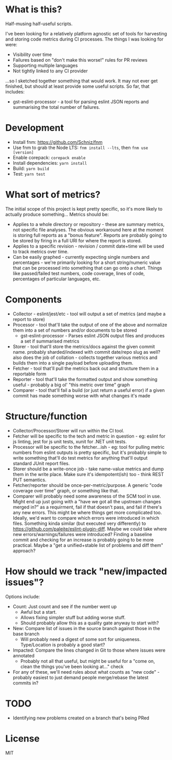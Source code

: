 # What is this?

Half-musing half-useful scripts.

I've been looking for a relatively platform agnostic set of tools for harvesting and storing code metrics during CI
processes. The things I was looking for were:

* Visibility over time
* Failures based on "don't make this worse!" rules for PR reviews
* Supporting multiple languages
* Not tightly linked to any CI provider

...so I sketched together something that would work. It may not ever get finished, but should at least provide some
useful scripts. So far, that includes:

* gst-eslint-processor - a tool for parsing eslint JSON reports and summarising the total number of failures.

# Development

* Install fnm: https://github.com/Schniz/fnm
* Use fnm to grab the Node LTS: `fnm install --lts`, then `fnm use [version]`
* Enable corepack: `corepack enable`
* Install dependencies: `yarn install`
* Build: `yarn build`
* Test: `yarn test`

# What sort of metrics?

The initial scope of this project is kept pretty specific, so it's more likely to actually produce something... Metrics should be:

* Applies to a whole directory or repository - these are summary metrics, not specific file analyses. The obvious workaround here at the moment is storing full reports as a "bonus feature". Reports are probably going to be stored by firing in a full URI for where the report is stored.
* Applies to a specific revision - revision / commit date+time will be used to track metrics over time.
* Can be easily graphed - currently expecting single numbers and percentages - we're primarily looking for a short string/numeric value that can be processed into something that can go onto a chart. Things like passed/failed test numbers, code coverage, lines of code, percentages of particular languages, etc.

# Components

* Collector - eslint/jest/etc - tool will output a set of metrics (and maybe a report to store)
* Processor - tool that'll take the output of one of the above and normalize them into a set of numbers and/or documents to be stored
    * gst-eslint-processor - Parses eslint JSON output files and produces a set if summarised metrics
* Storer - tool that'll store the metrics/docs against the given commit name. probably sharded/indexed with commit date/repo slug as well? also does the job of collation - collects together various metrics and builds them into a single payload before uploading them.
* Fetcher - tool that'll pull the metrics back out and structure them in a reportable form
* Reporter - tool that'll take the formatted output and show something useful - probably a big ol' "this metric over time" graph
* Comparer - tool that'll fail a build (or just return a useful error) if a given commit has made something worse with what changes it's made

# Structure/function

* Collector/Processor/Storer will run within the CI tool.
* Fetcher will be specific to the tech and metric in question - eg: eslint for js linting, jest for js unit tests, xunit for .NET unit tests.
* Processor will be specific to the fetcher...ish - eg: tool for pulling metric numbers from eslint outputs is pretty specific, but it's probably simple to write something that'll do test metrics for anything that'll output standard JUnit report files.
* Storer should be a write-once job - take name-value metrics and dump them in the write place. Make sure it's idempotent(ish) too - think REST PUT semantics.
* Fetcher/reporter should be once-per-metric/purpose. A generic "code coverage over time" graph, or something like that.
* Comparer will probably need some awareness of the SCM tool in use. Might end up just going with a "have we got all the upstream changes merged in?" as a requirment, fail if that doesn't pass, and fail if there's any new errors. This might be where things get more complicated too. Ideally, we'd want to compare which errors were introduced in which files. Something kinda similar (but executed very differently) to https://github.com/paleite/eslint-plugin-diff. Maybe we could take where new errors/warnings/failures were introduced? Finding a baseline commit and checking for an increase is probably going to be more practical. Maybe a "get a unified+stable list of problems and diff them" approach?

# How should we track "new/impacted issues"?

Options include:

* Count: Just count and see if the number went up
  * Awful but a start.
  * Allows fixing simpler stuff but adding worse stuff.
  * Should probably allow this as a quality gate anyway to start with?
* New: Compare list of issues in the source branch against those in the base branch
  * Will probably need a digest of some sort for uniqueness. Type/Location is probably a good start?
* Impacted: Compare the lines changed in Git to those where issues were annotated
  * Probably not all that useful, but might be useful for a "come on, clean the things you've been looking at..." check
* For any of these, we'll need rules about what counts as "new code" - probably easiest to just demand people merge/rebase the latest commits in?

# TODO
* Identifying new problems created on a branch that's being PRed

# License

MIT
